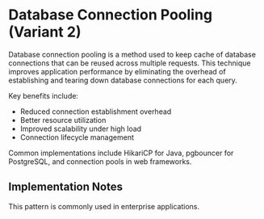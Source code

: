 # Database Connection Pooling (Variant 2)

Database connection pooling is a method used to keep cache of database connections that can be reused across multiple requests. This technique improves application performance by eliminating the overhead of establishing and tearing down database connections for each query.

Key benefits include:
- Reduced connection establishment overhead
- Better resource utilization
- Improved scalability under high load
- Connection lifecycle management

Common implementations include HikariCP for Java, pgbouncer for PostgreSQL, and connection pools in web frameworks.

## Implementation Notes

This pattern is commonly used in enterprise applications.